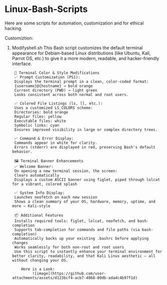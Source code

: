 # Linux-Bash-Scripts
Here are some scripts for automation, customization and for ethical hacking.

Customiztion:
1) Modifyshell.sh 
        This Bash script customizes the default terminal appearance for Debian-based Linux distributions (like Ubuntu, Kali, Parrot OS, etc.) to give it a more modern, readable, and hacker-friendly interface.

        🎨 Terminal Color & Style Modifications
        ✅ Prompt Customization (PS1):
        Displays the terminal prompt in a clean, color-coded format:
        {username}@{hostname} → bold orange
        Current directory (PWD) → light green
        Looks consistent across both normal and root users.
        
        ✅ Colored File Listings (ls, ll, etc.):
        Uses a customized LS_COLORS scheme:
        Directories: bold orange
        Regular files: yellow
        Executable files: white
        Symbolic links: cyan
        Ensures improved visibility in large or complex directory trees.
        
        ✅ Command & Error Display:
        Commands appear in white for clarity.
        Errors (stderr) are displayed in red, preserving Bash's default behavior.

        🖼️ Terminal Banner Enhancements
        ✅ Welcome Banner:
        On opening a new terminal session, the screen:
        Clears automatically
        Displays a custom ASCII banner using figlet, piped through lolcat for a vibrant, colored splash
        
        ✅ System Info Display:
        Launches neofetch on each new session
        Shows a clean summary of your OS, hardware, memory, uptime, and more — Kali-style
        
        📦 Additional Features
        Installs required tools: figlet, lolcat, neofetch, and bash-completion
        Supports tab-completion for commands and file paths (via bash-completion)
        Automatically backs up your existing .bashrc before applying changes
        Works seamlessly for both non-root and root users
        Use this script to instantly enhance your terminal environment for better clarity, readability, and that Kali Linux aesthetic — all without changing your OS.

           Here is a Look:
                ![image](https://github.com/user-attachments/assets/d123bcf4-acb7-4868-80db-ada4c4b97f1d)
